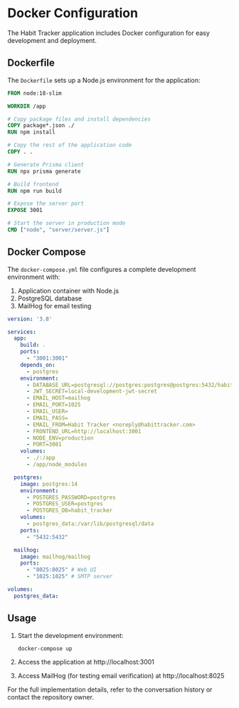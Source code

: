 # Docker Configuration

The Habit Tracker application includes Docker configuration for easy development and deployment.

## Dockerfile

The `Dockerfile` sets up a Node.js environment for the application:

```dockerfile
FROM node:18-slim

WORKDIR /app

# Copy package files and install dependencies
COPY package*.json ./
RUN npm install

# Copy the rest of the application code
COPY . .

# Generate Prisma client
RUN npx prisma generate

# Build frontend
RUN npm run build

# Expose the server port
EXPOSE 3001

# Start the server in production mode
CMD ["node", "server/server.js"]
```

## Docker Compose

The `docker-compose.yml` file configures a complete development environment with:

1. Application container with Node.js
2. PostgreSQL database
3. MailHog for email testing

```yaml
version: '3.8'

services:
  app:
    build: .
    ports:
      - "3001:3001"
    depends_on:
      - postgres
    environment:
      - DATABASE_URL=postgresql://postgres:postgres@postgres:5432/habit_tracker?schema=public
      - JWT_SECRET=local-development-jwt-secret
      - EMAIL_HOST=mailhog
      - EMAIL_PORT=1025
      - EMAIL_USER=
      - EMAIL_PASS=
      - EMAIL_FROM=Habit Tracker <noreply@habittracker.com>
      - FRONTEND_URL=http://localhost:3001
      - NODE_ENV=production
      - PORT=3001
    volumes:
      - ./:/app
      - /app/node_modules

  postgres:
    image: postgres:14
    environment:
      - POSTGRES_PASSWORD=postgres
      - POSTGRES_USER=postgres
      - POSTGRES_DB=habit_tracker
    volumes:
      - postgres_data:/var/lib/postgresql/data
    ports:
      - "5432:5432"

  mailhog:
    image: mailhog/mailhog
    ports:
      - "8025:8025" # Web UI
      - "1025:1025" # SMTP server

volumes:
  postgres_data:
```

## Usage

1. Start the development environment:
   ```
   docker-compose up
   ```

2. Access the application at http://localhost:3001

3. Access MailHog (for testing email verification) at http://localhost:8025

For the full implementation details, refer to the conversation history or contact the repository owner. 